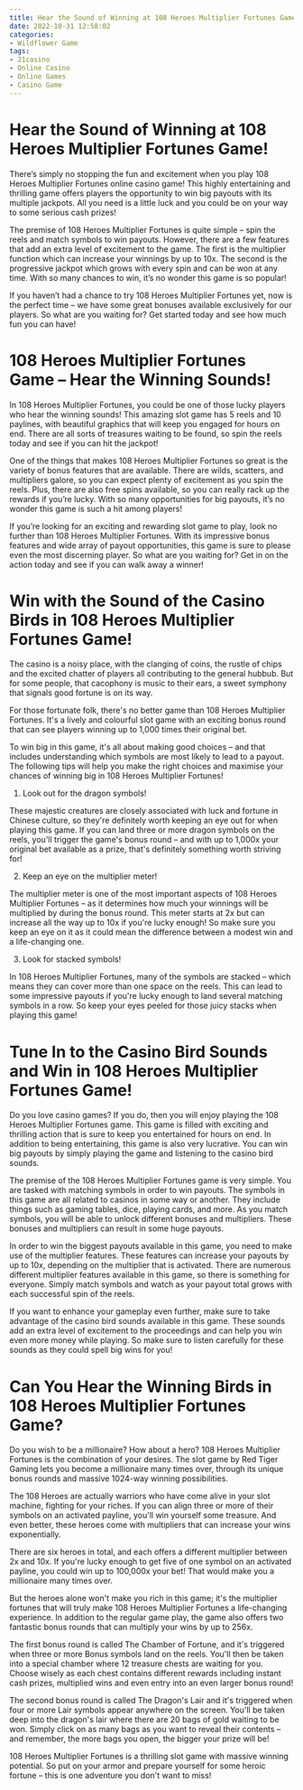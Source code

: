 ```yaml
---
title: Hear the Sound of Winning at 108 Heroes Multiplier Fortunes Game! 
date: 2022-10-31 12:58:02
categories:
- Wildflower Game
tags:
- 21casino
- Online Casino
- Online Games
- Casino Game
---
```



#  Hear the Sound of Winning at 108 Heroes Multiplier Fortunes Game! 

There’s simply no stopping the fun and excitement when you play 108 Heroes Multiplier Fortunes online casino game! This highly entertaining and thrilling game offers players the opportunity to win big payouts with its multiple jackpots. All you need is a little luck and you could be on your way to some serious cash prizes!

The premise of 108 Heroes Multiplier Fortunes is quite simple – spin the reels and match symbols to win payouts. However, there are a few features that add an extra level of excitement to the game. The first is the multiplier function which can increase your winnings by up to 10x. The second is the progressive jackpot which grows with every spin and can be won at any time. With so many chances to win, it’s no wonder this game is so popular!

If you haven’t had a chance to try 108 Heroes Multiplier Fortunes yet, now is the perfect time – we have some great bonuses available exclusively for our players. So what are you waiting for? Get started today and see how much fun you can have!

#  108 Heroes Multiplier Fortunes Game – Hear the Winning Sounds! 

In 108 Heroes Multiplier Fortunes, you could be one of those lucky players who hear the winning sounds! This amazing slot game has 5 reels and 10 paylines, with beautiful graphics that will keep you engaged for hours on end. There are all sorts of treasures waiting to be found, so spin the reels today and see if you can hit the jackpot!

One of the things that makes 108 Heroes Multiplier Fortunes so great is the variety of bonus features that are available. There are wilds, scatters, and multipliers galore, so you can expect plenty of excitement as you spin the reels. Plus, there are also free spins available, so you can really rack up the rewards if you’re lucky. With so many opportunities for big payouts, it’s no wonder this game is such a hit among players!

If you’re looking for an exciting and rewarding slot game to play, look no further than 108 Heroes Multiplier Fortunes. With its impressive bonus features and wide array of payout opportunities, this game is sure to please even the most discerning player. So what are you waiting for? Get in on the action today and see if you can walk away a winner!

#  Win with the Sound of the Casino Birds in 108 Heroes Multiplier Fortunes Game! 

The casino is a noisy place, with the clanging of coins, the rustle of chips and the excited chatter of players all contributing to the general hubbub. But for some people, that cacophony is music to their ears, a sweet symphony that signals good fortune is on its way.

For those fortunate folk, there's no better game than 108 Heroes Multiplier Fortunes. It's a lively and colourful slot game with an exciting bonus round that can see players winning up to 1,000 times their original bet.

To win big in this game, it's all about making good choices – and that includes understanding which symbols are most likely to lead to a payout. The following tips will help you make the right choices and maximise your chances of winning big in 108 Heroes Multiplier Fortunes!

1) Look out for the dragon symbols!

These majestic creatures are closely associated with luck and fortune in Chinese culture, so they're definitely worth keeping an eye out for when playing this game. If you can land three or more dragon symbols on the reels, you'll trigger the game's bonus round – and with up to 1,000x your original bet available as a prize, that's definitely something worth striving for!

2) Keep an eye on the multiplier meter!

The multiplier meter is one of the most important aspects of 108 Heroes Multiplier Fortunes – as it determines how much your winnings will be multiplied by during the bonus round. This meter starts at 2x but can increase all the way up to 10x if you're lucky enough! So make sure you keep an eye on it as it could mean the difference between a modest win and a life-changing one.

3) Look for stacked symbols!

In 108 Heroes Multiplier Fortunes, many of the symbols are stacked – which means they can cover more than one space on the reels. This can lead to some impressive payouts if you're lucky enough to land several matching symbols in a row. So keep your eyes peeled for those juicy stacks when playing this game!

#  Tune In to the Casino Bird Sounds and Win in 108 Heroes Multiplier Fortunes Game! 

Do you love casino games? If you do, then you will enjoy playing the 108 Heroes Multiplier Fortunes game. This game is filled with exciting and thrilling action that is sure to keep you entertained for hours on end. In addition to being entertaining, this game is also very lucrative. You can win big payouts by simply playing the game and listening to the casino bird sounds.

The premise of the 108 Heroes Multiplier Fortunes game is very simple. You are tasked with matching symbols in order to win payouts. The symbols in this game are all related to casinos in some way or another. They include things such as gaming tables, dice, playing cards, and more. As you match symbols, you will be able to unlock different bonuses and multipliers. These bonuses and multipliers can result in some huge payouts.

In order to win the biggest payouts available in this game, you need to make use of the multiplier features. These features can increase your payouts by up to 10x, depending on the multiplier that is activated. There are numerous different multiplier features available in this game, so there is something for everyone. Simply match symbols and watch as your payout total grows with each successful spin of the reels.

If you want to enhance your gameplay even further, make sure to take advantage of the casino bird sounds available in this game. These sounds add an extra level of excitement to the proceedings and can help you win even more money while playing. So make sure to listen carefully for these sounds as they could spell big wins for you!

#  Can You Hear the Winning Birds in 108 Heroes Multiplier Fortunes Game?

Do you wish to be a millionaire? How about a hero? 108 Heroes Multiplier Fortunes is the combination of your desires. The slot game by Red Tiger Gaming lets you become a millionaire many times over, through its unique bonus rounds and massive 1024-way winning possibilities.

The 108 Heroes are actually warriors who have come alive in your slot machine, fighting for your riches. If you can align three or more of their symbols on an activated payline, you'll win yourself some treasure. And even better, these heroes come with multipliers that can increase your wins exponentially.

There are six heroes in total, and each offers a different multiplier between 2x and 10x. If you're lucky enough to get five of one symbol on an activated payline, you could win up to 100,000x your bet! That would make you a millionaire many times over.

But the heroes alone won't make you rich in this game; it's the multiplier fortunes that will truly make 108 Heroes Multiplier Fortunes a life-changing experience. In addition to the regular game play, the game also offers two fantastic bonus rounds that can multiply your wins by up to 256x.

The first bonus round is called The Chamber of Fortune, and it's triggered when three or more Bonus symbols land on the reels. You'll then be taken into a special chamber where 12 treasure chests are waiting for you. Choose wisely as each chest contains different rewards including instant cash prizes, multiplied wins and even entry into an even larger bonus round!

The second bonus round is called The Dragon's Lair and it's triggered when four or more Lair symbols appear anywhere on the screen. You'll be taken deep into the dragon's lair where there are 20 bags of gold waiting to be won. Simply click on as many bags as you want to reveal their contents – and remember, the more bags you open, the bigger your prize will be!

108 Heroes Multiplier Fortunes is a thrilling slot game with massive winning potential. So put on your armor and prepare yourself for some heroic fortune – this is one adventure you don't want to miss!